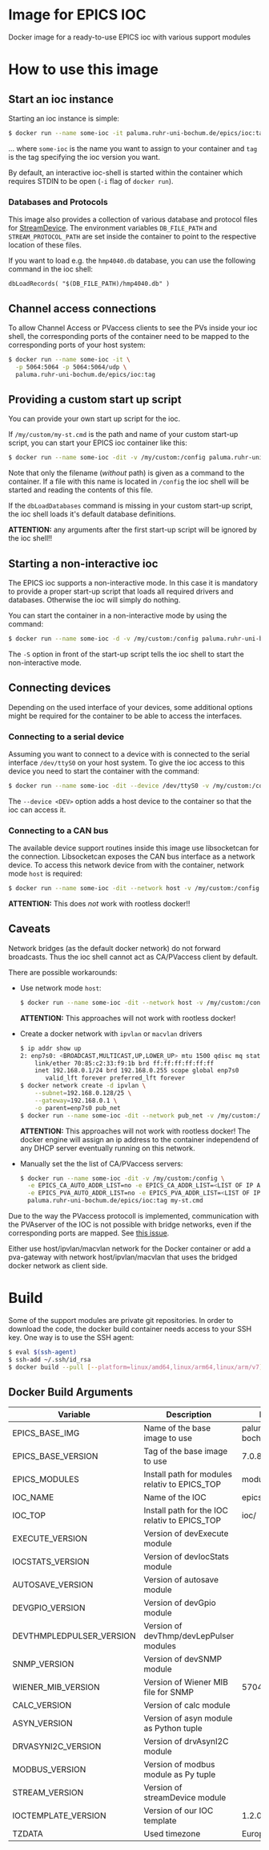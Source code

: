 # Image for EPICS IOC

Docker image for a ready-to-use EPICS ioc with various support modules

# How to use this image

## Start an ioc instance

Starting an ioc instance is simple:
```bash
$ docker run --name some-ioc -it paluma.ruhr-uni-bochum.de/epics/ioc:tag
```
... where `some-ioc` is the name you want to assign to your container and `tag` is the tag specifying the ioc version you want.

By default, an interactive ioc-shell is started within the container which requires STDIN to be open (`-i` flag of `docker run`).

### Databases and Protocols

This image also provides a collection of various database and protocol files for [StreamDevice](https://paulscherrerinstitute.github.io/StreamDevice/).
The environment variables `DB_FILE_PATH` and `STREAM_PROTOCOL_PATH` are set inside the container to point to the respective location of these files.

If you want to load e.g. the `hmp4040.db` database, you can use the following command in the ioc shell:
```
dbLoadRecords( "$(DB_FILE_PATH)/hmp4040.db" )
```

## Channel access connections

To allow Channel Access or PVaccess clients to see the PVs inside your ioc shell, the corresponding ports of the container need to be mapped
to the corresponding ports of your host system:
```bash
$ docker run --name some-ioc -it \
  -p 5064:5064 -p 5064:5064/udp \
  paluma.ruhr-uni-bochum.de/epics/ioc:tag
```

## Providing a custom start up script

You can provide your own start up script for the ioc.

If `/my/custom/my-st.cmd` is the path and name of your custom start-up script, you can start your EPICS ioc container like this:
```bash
$ docker run --name some-ioc -dit -v /my/custom:/config paluma.ruhr-uni-bochum.de/epics/ioc:tag my-st.cmd
```
Note that only the filename (*without* path) is given as a command to the container.
If a file with this name is located in `/config` the ioc shell will be started and reading the contents of this file.

If the `dbLoadDatabases` command is missing in your custom start-up script, the ioc shell loads it's default database definitions.

**ATTENTION:** any arguments after the first start-up script will be ignored by the ioc shell!!

## Starting a non-interactive ioc

The EPICS ioc supports a non-interactive mode. In this case it is mandatory to provide a proper start-up script that loads all
required drivers and databases. Otherwise the ioc will simply do nothing.

You can start the container in a non-interactive mode by using the command:
```bash
$ docker run --name some-ioc -d -v /my/custom:/config paluma.ruhr-uni-bochum.de/epics/ioc:tag -S my-st.cmd
```
The `-S` option in front of the start-up script tells the ioc shell to start the non-interactive mode.

## Connecting devices

Depending on the used interface of your devices, some additional options might be required for the container to be able to access the interfaces.

### Connecting to a serial device

Assuming you want to connect to a device with is connected to the serial interface `/dev/ttyS0` on your host system.
To give the ioc access to this device you need to start the container with the command:
```bash
$ docker run --name some-ioc -dit --device /dev/ttyS0 -v /my/custom:/config paluma.ruhr-uni-bochum.de/epics/ioc:tag my-st.cmd
```
The `--device <DEV>` option adds a host device to the container so that the ioc can access it.

### Connecting to a CAN bus

The available device support routines inside this image use libsocketcan for the connection.
Libsocketcan exposes the CAN bus interface as a network device.
To access this network device from with the container, network mode `host` is required:
```bash
$ docker run --name some-ioc -dit --network host -v /my/custom:/config paluma.ruhr-uni-bochum.de/epics/ioc:tag my-st.cmd
```
**ATTENTION:** This does *not* work with rootless docker!!

## Caveats

Network bridges (as the default docker network) do not forward broadcasts.
Thus the ioc shell cannot act as CA/PVaccess client by default.

There are possible workarounds:

- Use network mode `host`:
  ```bash
  $ docker run --name some-ioc -dit --network host -v /my/custom:/config paluma.ruhr-uni-bochum.de/epics/ioc:tag my-st.cmd
  ```
  **ATTENTION:** This approaches will not work with rootless docker!

- Create a docker network with `ipvlan` or `macvlan` drivers
  ```bash
  $ ip addr show up
  2: enp7s0: <BROADCAST,MULTICAST,UP,LOWER_UP> mtu 1500 qdisc mq state UP group default qlen 1000
      link/ether 70:85:c2:33:f9:1b brd ff:ff:ff:ff:ff:ff
      inet 192.168.0.1/24 brd 192.168.0.255 scope global enp7s0
         valid_lft forever preferred_lft forever
  $ docker network create -d ipvlan \
      --subnet=192.168.0.128/25 \
      --gateway=192.168.0.1 \
      -o parent=enp7s0 pub_net
  $ docker run --name some-ioc -dit --network pub_net -v /my/custom:/config paluma.ruhr-uni-bochum.de/epics/ioc:tag my-st.cmd
  ```
  **ATTENTION:** This approaches will not work with rootless docker!
  The docker engine will assign an ip address to the container independend of any DHCP server eventually running on this network.
 
- Manually set the the list of CA/PVaccess servers:
  ```bash
  $ docker run --name some-ioc -dit -v /my/custom:/config \
    -e EPICS_CA_AUTO_ADDR_LIST=no -e EPICS_CA_ADDR_LIST=<LIST OF IP ADDRESSES OF CA SERVERS> \
    -e EPICS_PVA_AUTO_ADDR_LIST=no -e EPICS_PVA_ADDR_LIST=<LIST OF IP ADDRESSES OF PVA SERVERS> \
    paluma.ruhr-uni-bochum.de/epics/ioc:tag my-st.cmd
  ```

Due to the way the PVaccess protocoll is implemented, communication with the PVAserver of the IOC is not possible with bridge networks, even if the corresponding ports are mapped.
See [this issue](https://github.com/epics-base/pvAccessCPP/issues/197).

Either use host/ipvlan/macvlan network for the Docker container or add a pva-gateway with network host/ipvlan/macvlan that uses the bridged docker network as client side.

# Build

Some of the support modules are private git repositories.
In order to download the code, the docker build container needs access to your SSH key.
One way is to use the SSH agent:
```bash
$ eval $(ssh-agent)
$ ssh-add ~/.ssh/id_rsa
$ docker build --pull [--platform=linux/amd64,linux/arm64,linux/arm/v7] [--push] --ssh default [--build-arg ARG=VALUE]... -t <REGISTRY>/ioc:<TAG> .
```

## Docker Build Arguments

| Variable                 | Description                                             | Default value                        |
|--------------------------|---------------------------------------------------------|--------------------------------------|
| EPICS_BASE_IMG           | Name of the base image to use                           | paluma.ruhr-uni-bochum.de/epics/base |
| EPICS_BASE_VERSION       | Tag of the base image to use                            | 7.0.8.1                              |
| EPICS_MODULES            | Install path for modules relativ to EPICS_TOP           | modules/                             |
| IOC_NAME                 | Name of the IOC                                         | epicsIoc                             |
| IOC_TOP                  | Install path for the IOC relativ to EPICS_TOP           | ioc/                                 |
| EXECUTE_VERSION          | Version of devExecute module                            |                                      |
| IOCSTATS_VERSION         | Version of devIocStats module                           |                                      |
| AUTOSAVE_VERSION         | Version of autosave module                              |                                      |
| DEVGPIO_VERSION          | Version of devGpio module                               |                                      |
| DEVTHMPLEDPULSER_VERSION | Version of devThmp/devLepPulser modules                 |                                      |
| SNMP_VERSION             | Version of devSNMP module                               |                                      |
| WIENER_MIB_VERSION       | Version of Wiener MIB file for SNMP                     | 5704                                 |
| CALC_VERSION             | Version of calc module                                  |                                      |
| ASYN_VERSION             | Version of asyn module as Python tuple                  |                                      |
| DRVASYNI2C_VERSION       | Version of drvAsynI2C module                            |                                      |
| MODBUS_VERSION           | Version of modbus module as Py tuple                    |                                      |
| STREAM_VERSION           | Version of streamDevice module                          |                                      |
| IOCTEMPLATE_VERSION      | Version of our IOC template                             | 1.2.0                                |
| TZDATA                   | Used timezone                                           | Europe/Berlin                        |

